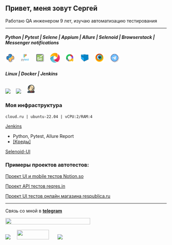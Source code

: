 ## Привет, меня зовут Сергей

Работаю QA инженером 9 лет, изучаю автоматизацию тестирования

---

<h5 align="left">Python | Pytest | Selene | Appium | Allure | Selenoid | Browserstack | Messenger notifications
</h5>
<h5 align="left">
<img height="30" src="https://github.com/vinterbris/notion-project/blob/master/resources/images/Python.png"/>      &nbsp;&nbsp;&nbsp;
<img height="30" src="https://github.com/vinterbris/notion-project/blob/master/resources/images/Pytest.svg"/>      &nbsp;&nbsp;&nbsp;
<img height="30" src="https://github.com/vinterbris/notion-project/blob/master/resources/images/Selene.png"/>      &nbsp;&nbsp;&nbsp;
<img height="30" src="https://github.com/vinterbris/notion-project/blob/master/resources/images/appium.png"/>      &nbsp;&nbsp;&nbsp;
<img height="30" src="https://github.com/vinterbris/notion-project/blob/master/resources/images/allure.png"/>      &nbsp;&nbsp;&nbsp;
<img height="30" src="https://github.com/vinterbris/notion-project/blob/master/resources/images/Selenoid.svg"/>    &nbsp;&nbsp;&nbsp;
<img height="30" src="https://github.com/vinterbris/notion-project/blob/master/resources/images/browserstack.png"/>    &nbsp;&nbsp;&nbsp;
<img height="30" src="https://github.com/vinterbris/notion-project/blob/master/resources/images/telegram.png"/>    &nbsp;&nbsp;&nbsp;
</h5>
<h5 align="left">Linux | Docker | Jenkins
</h5>
<h5 align="left">
<img height="30" src="https://github.com/vinterbris/vinterbris/assets/21102027/472694ac-6ec3-4845-af93-8d7fa6ea7111"/>      &nbsp;&nbsp;&nbsp;
<img height="30" src="https://github.com/vinterbris/vinterbris/assets/21102027/9499bfac-d604-4d79-852b-38ed7b57131e"/>      &nbsp;&nbsp;&nbsp;
<img height="30" src="https://github.com/vinterbris/notion-project/blob/master/resources/images/jenkins.png"/>     &nbsp;&nbsp;&nbsp;
</h5>



### Моя инфраструктура
`cloud.ru | ubuntu-22.04 | vCPU:2/RAM:4`

[Jenkins](http://176.123.163.26:8888/)
* Python, Pytest, Allure Report
* [[Креды]](https://gist.github.com/vinterbris/a046a0ad0b9331041907c66e0435ee72)

[Selenoid-UI](http://176.123.163.26:9090/#/) 

### Примеры проектов автотестов:
[Проект UI и mobile тестов Notion.so](https://github.com/vinterbris/notion-project)

[Проект API тестов reqres.in](https://github.com/vinterbris/reqres-project)

[Проект UI тестов онлайн магазина respublica.ru](https://github.com/vinterbris/respublica-project)

<!--
[Домашние задания для CS50 Python 2023](https://github.com/me50/vinterbris)

[Домашние задания для CS50 2017](https://github.com/vinterbris/Dessumiis)
-->

---
Связь со мной в [**telegram**](https://t.me/vbr_s)

<img width="265" height="20" src="https://www.codewars.com/users/vinterbris/badges/small"/>

<img height="30" src="https://github.com/vinterbris/vinterbris/assets/21102027/88679b6e-746d-455e-b07c-5fa3f26fce9b"/> &nbsp;&nbsp;&nbsp;
<img height="30" width="100" src="https://upload.wikimedia.org/wikipedia/commons/thumb/0/09/ThinkPad_Logo.svg/512px-ThinkPad_Logo.svg.png"/> &nbsp; &nbsp; &nbsp;
<img height="33" src="https://github.com/vinterbris/vinterbris/assets/21102027/8e5258ef-b5f1-4e56-9cea-aba1f20a1983"/> &nbsp; 











<!--
**vinterbris/vinterbris** is a ✨ _special_ ✨ repository because its `README.md` (this file) appears on your GitHub profile.

Here are some ideas to get you started:

- 🔭 I’m currently working on ...
- 🌱 I’m currently learning ...
- 👯 I’m looking to collaborate on ...
- 🤔 I’m looking for help with ...
- 💬 Ask me about ...
- 📫 How to reach me: ...
- 😄 Pronouns: ...
- ⚡ Fun fact: ...
-->
